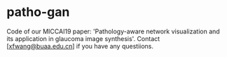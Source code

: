 # patho-gan
Code of our MICCAI19 paper: 'Pathology-aware network visualization and its application in glaucoma image synthesis'. Contact [xfwang@buaa.edu.cn] if you have any questiions.
